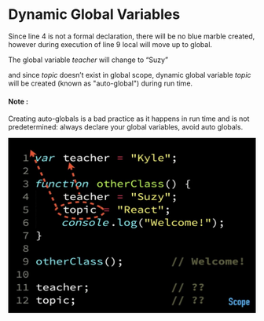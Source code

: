 # Dynamic Global Variables


Since line 4 is not a formal declaration, there will be no blue marble created,
however during execution of line 9 local will move up to global.

The global variable _teacher_ will change to “Suzy” 

and since _topic_ doesn’t exist in global scope, dynamic global variable _topic_ will be created (known as "auto-global") during run time.

#### Note :
Creating auto-globals is a bad practice as it happens in run time and is not predetermined: always declare your global variables, avoid auto globals.

![](deepimages/2.jpeg)
